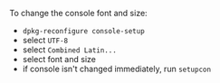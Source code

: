 To change the console font and size:
* `dpkg-reconfigure console-setup`
* select `UTF-8`
* select `Combined Latin...`
* select font and size
* if console isn't changed immediately, run `setupcon`
